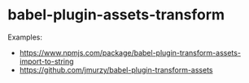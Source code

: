 # babel-plugin-assets-transform

Examples:

  - https://www.npmjs.com/package/babel-plugin-transform-assets-import-to-string
  - https://github.com/jmurzy/babel-plugin-transform-assets